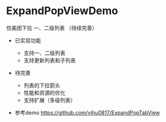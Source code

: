 # ExpandPopViewDemo
仿美团下拉 一、二级列表 （待续完善）

- 已实现功能

  - 支持一、二级列表
  - 支持更新列表和子列表

- 待完善
  
  - 列表的下拉箭头
  - 性能和资源的优化
  - 支持扩展（多级列表）

- 参考demo
  https://github.com/yihu0817/ExpandPopTabView

